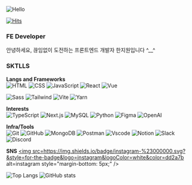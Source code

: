 ![Hello](https://capsule-render.vercel.app/api?type=venom&height=250&color=gradient&text=Hello,%20I'm%20jiwon&fontAlignY=45&fontAlign=50&section=header&fontColor=FFBE98)

[![Hits](https://hits.seeyoufarm.com/api/count/incr/badge.svg?url=https%3A%2F%2Fgithub.com%2Fgomsbft%2Fhit-counter&count_bg=%236DA2D4&title_bg=%2361C8B3&icon=&icon_color=%23E7E7E7&title=hits&edge_flat=false)](https://hits.seeyoufarm.com)

### FE Developer
안녕하세요, 끊임없이 도전하는 프론트엔드 개발자 한지원입니다 ^__^

### SKTLLS
**Langs and Frameworks** <br>
![HTML](https://img.shields.io/badge/HTML-E34F26?style=for-the-badge&logo=html5&logoColor=white)
![CSS](https://img.shields.io/badge/CSS-1572B6?style=for-the-badge&logo=css3&logoColor=white)
![JavaScript](https://img.shields.io/badge/JavaScript-F7DF1E?style=for-the-badge&logo=javascript&logoColor=white)
![React](https://img.shields.io/badge/react-61DAFB?style=for-the-badge&logo=react&logoColor=white)
![Vue](https://img.shields.io/badge/vue-4FC08D?style=for-the-badge&logo=vuedotjs&logoColor=white)

![Sass](https://img.shields.io/badge/sass-CC6699?style=for-the-badge&logo=sass&logoColor=white)
![Tailwind](https://img.shields.io/badge/tailwind-06B6D4?style=for-the-badge&logo=tailwindcss&logoColor=white)
![Vite](https://img.shields.io/badge/vite-646CFF?style=for-the-badge&logo=vite&logoColor=white)
![Yarn](https://img.shields.io/badge/yarn-2C8EBB?style=for-the-badge&logo=yarn&logoColor=white)





**Interests** <br>
![TypeScript](https://img.shields.io/badge/typescript-3178C6?style=for-the-badge&logo=typescript&logoColor=white)
![Next.js](https://img.shields.io/badge/next.js-000000?style=for-the-badge&logo=nextdotjs&logoColor=white)
![MySQL](https://img.shields.io/badge/mysql-4479A1?style=for-the-badge&logo=mysql&logoColor=white)
![Python](https://img.shields.io/badge/python-3776AB?style=for-the-badge&logo=python&logoColor=white)
![Figma](https://img.shields.io/badge/figma-FF7137?style=for-the-badge&logoColor=white)
![OpenAI](https://img.shields.io/badge/openai-412991?style=for-the-badge&logo=openai&logoColor=white)





**Infra/Tools** <br>
![Git](https://img.shields.io/badge/git-80B3FF?style=for-the-badge&logo=gitforwindows&logoColor=white)
![GitHub](https://img.shields.io/badge/github-181717?style=for-the-badge&logo=github&logoColor=white)
![MongoDB](https://img.shields.io/badge/mongodb-47A248?style=for-the-badge&logo=mongodb&logoColor=white)
![Postman](https://img.shields.io/badge/postman-FF6C37?style=for-the-badge&logo=postman&logoColor=white)
![Vscode](https://img.shields.io/badge/vscode-blue?style=for-the-badge&logoColor=white)
![Notion](https://img.shields.io/badge/notion-000000?style=for-the-badge&logo=notion&logoColor=white)
![Slack](https://img.shields.io/badge/slack-4A154B?style=for-the-badge&logo=slack&logoColor=white)
![Discord](https://img.shields.io/badge/discord-5865F2?style=for-the-badge&logo=discord&logoColor=white)


**SNS**
<a href="https://www.instagram.com/gomdeschool" target="_blank">
<img src=https://img.shields.io/badge/instagram-%23000000.svg?&style=for-the-badge&logo=instagram&logoColor=white&color=dd2a7b alt=instagram style="margin-bottom: 5px;" />




![Top Langs](https://github-readme-stats.vercel.app/api/top-langs/?username=gomsbft&layout=compact)
![GitHub stats](https://github-readme-stats.vercel.app/api?username=gomsbft&show_icons=true&theme=tokyonight)


